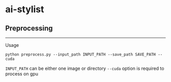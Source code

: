 # ai-stylist

## Preprocessing

---

Usage

```
python preprocess.py --input_path INPUT_PATH --save_path SAVE_PATH --cuda
```

`INPUT_PATH` can be either one image or directory
`--cuda` option is required to process on gpu
